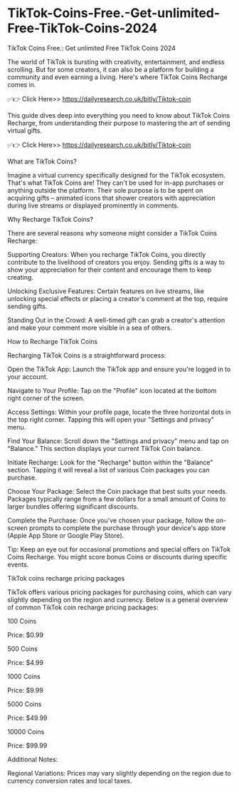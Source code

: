 # TikTok-Coins-Free.-Get-unlimited-Free-TikTok-Coins-2024
TikTok Coins Free.: Get unlimited Free TikTok Coins 2024


The world of TikTok is bursting with creativity, entertainment, and endless scrolling. But for some creators, it can also be a platform for building a community and even earning a living. Here's where TikTok Coins Recharge comes in.

✅👉 Click Here>> https://dailyresearch.co.uk/bitly/Tiktok-coin

This guide dives deep into everything you need to know about TikTok Coins Recharge, from understanding their purpose to mastering the art of sending virtual gifts.

✅👉 Click Here>> https://dailyresearch.co.uk/bitly/Tiktok-coin

What are TikTok Coins?

Imagine a virtual currency specifically designed for the TikTok ecosystem. That's what TikTok Coins are! They can't be used for in-app purchases or anything outside the platform. Their sole purpose is to be spent on acquiring gifts – animated icons that shower creators with appreciation during live streams or displayed prominently in comments.


Why Recharge TikTok Coins?

There are several reasons why someone might consider a TikTok Coins Recharge:

Supporting Creators: When you recharge TikTok Coins, you directly contribute to the livelihood of creators you enjoy. Sending gifts is a way to show your appreciation for their content and encourage them to keep creating.

Unlocking Exclusive Features: Certain features on live streams, like unlocking special effects or placing a creator's comment at the top, require sending gifts.

Standing Out in the Crowd: A well-timed gift can grab a creator's attention and make your comment more visible in a sea of others.

How to Recharge TikTok Coins

Recharging TikTok Coins is a straightforward process:

Open the TikTok App: Launch the TikTok app and ensure you're logged in to your account.

Navigate to Your Profile: Tap on the "Profile" icon located at the bottom right corner of the screen.

Access Settings: Within your profile page, locate the three horizontal dots in the top right corner. Tapping this will open your "Settings and privacy" menu.

Find Your Balance: Scroll down the "Settings and privacy" menu and tap on "Balance." This section displays your current TikTok Coin balance.

Initiate Recharge: Look for the "Recharge" button within the "Balance" section. Tapping it will reveal a list of various Coin packages you can purchase.

Choose Your Package: Select the Coin package that best suits your needs. Packages typically range from a few dollars for a small amount of Coins to larger bundles offering significant discounts.

Complete the Purchase: Once you've chosen your package, follow the on-screen prompts to complete the purchase through your device's app store (Apple App Store or Google Play Store).

Tip: Keep an eye out for occasional promotions and special offers on TikTok Coins Recharge. You might score bonus Coins or discounts during specific events.

TikTok coins recharge pricing packages

TikTok offers various pricing packages for purchasing coins, which can vary slightly depending on the region and currency. Below is a general overview of common TikTok coin recharge pricing packages:

100 Coins

Price: $0.99

500 Coins

Price: $4.99

1000 Coins

Price: $9.99

5000 Coins

Price: $49.99

10000 Coins

Price: $99.99

Additional Notes:

Regional Variations: Prices may vary slightly depending on the region due to currency conversion rates and local taxes.
